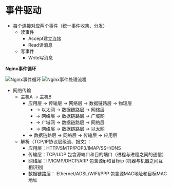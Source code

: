 # 事件驱动
- 每个连接对应两个事件（统一事件收集、分发）
  - 读事件
    - Accept建立连接
    - Read读消息
  - 写事件
    - Write写消息
 
**Nginx事件循环**

![Nginx事件循环](https://raw.githubusercontent.com/luobosiji/blog/master/resources/nginx/event-loop.png)
![Nginx事件处理流程](https://raw.githubusercontent.com/luobosiji/blog/master/resources/nginx/deal-event.png)

- 网络传输
  - 主机A -> 主机B
    - 应用层 -> 传输层 -> 网络层 -> 数据链路层 -> 物理层
      - -> 以太网 -> 数据链路层 -> 网络层
      - -> 网络层 -> 数据链路层 -> 广域网
      - -> 广域网 -> 数据链路层 -> 网络层
      - -> 网络层 -> 数据链路层 -> 以太网
    - -> 数据链路层 -> 网络层 -> 传输层 -> 应用层
  - 解析（TCP/IP协议层级流、报文）：
    - 应用层：HTTP/SMTP/POP3/IMAP/SSH/DNS
    - 传输层：TCP/UDP 包含源端口和目的端口（进程与进程之间的通信）
    - 网络层：IP/ICMP/DHCP/ARP 包含源ip和目标ip (机器与机器之间互相识别)
    - 数据链路层： Ethernet/ADSL/WIFI/PPP 包含源MAC地址和目标MAC地址